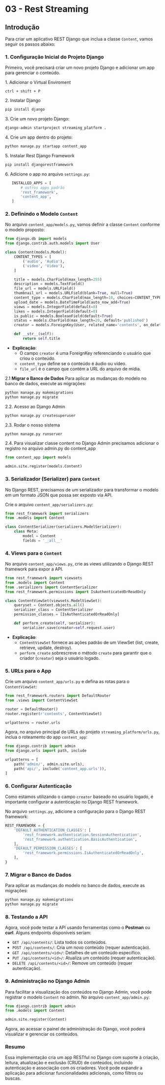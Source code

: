 # 03 - Rest Streaming

## Introdução

Para criar um aplicativo REST Django que inclua a classe `Content`, vamos seguir os passos abaixo:

### 1. **Configuração Inicial do Projeto Django**

Primeiro, você precisará criar um novo projeto Django e adicionar um app para gerenciar o conteúdo.

1\. Adicionar o Virtual Enviroment

```ctrl
ctrl + shift + P
```

2\. Instalar Django

```bash
pip install django
```

3\. Crie um novo projeto Django:

```bash
django-admin startproject streaming_platform .
```

4\. Crie um app dentro do projeto:

```bash
python manage.py startapp content_app
```

5\. Instalar Rest Django Framework

```bash
pip install djangorestframework
```

6\. Adicione o app no arquivo `settings.py`:

```python
   INSTALLED_APPS = [
       # outros apps padrão
       'rest_framework',
       'content_app',
   ]
```

### 2. **Definindo o Modelo `Content`**

No arquivo `content_app/models.py`, vamos definir a classe `Content` conforme o modelo proposto:

```python
from django.db import models
from django.contrib.auth.models import User

class Content(models.Model):
    CONTENT_TYPES = [
        ('audio', 'Audio'),
        ('video', 'Video'),
    ]

    title = models.CharField(max_length=255)
    description = models.TextField()
    file_url = models.URLField()
    thumbnail_url = models.URLField(blank=True, null=True)
    content_type = models.CharField(max_length=10, choices=CONTENT_TYPES)
    upload_date = models.DateTimeField(auto_now_add=True)
    views = models.IntegerField(default=0)
    likes = models.IntegerField(default=0)
    is_public = models.BooleanField(default=True)
    status = models.CharField(max_length=20, default='published')
    creator = models.ForeignKey(User, related_name='contents', on_delete=models.CASCADE)

    def __str__(self):
        return self.title
```

- **Explicação**:
  - O campo `creator` é uma ForeignKey referenciando o usuário que criou o conteúdo.
  - `content_type` define se o conteúdo é áudio ou vídeo.
  - `file_url` é o campo que contém a URL do arquivo de mídia.

2.1 **Migrar o Banco de Dados**
Para aplicar as mudanças do modelo no banco de dados, execute as migrações:

```bash
python manage.py makemigrations
python manage.py migrate
```

2.2. Acesso ao Django Admin

```bash
python manage.py createsuperuser
```

2.3. Rodar o nosso sistema

```bash
python manage.py runserver
```

2.4. Para visualizar classe content no Django Admin precisamos adicionar o registro no arquivo admin.py do content_app

```python
from content_app import models

admin.site.register(models.Content)
```

### 3. **Serializador (Serializer) para `Content`**

No Django REST, precisamos de um serializador para transformar o modelo em um formato JSON que possa ser exposto via API.

Crie o arquivo `content_app/serializers.py`:

```python
from rest_framework import serializers
from .models import Content

class ContentSerializer(serializers.ModelSerializer):
    class Meta:
        model = Content
        fields = '__all__'
```

### 4. **Views para o `Content`**

No arquivo `content_app/views.py`, crie as views utilizando o Django REST framework para expor a API.

```python
from rest_framework import viewsets
from .models import Content
from .serializers import ContentSerializer
from rest_framework.permissions import IsAuthenticatedOrReadOnly

class ContentViewSet(viewsets.ModelViewSet):
    queryset = Content.objects.all()
    serializer_class = ContentSerializer
    permission_classes = [IsAuthenticatedOrReadOnly]

    def perform_create(self, serializer):
        serializer.save(creator=self.request.user)
```

- **Explicação**:
  - `ContentViewSet` fornece as ações padrão de um ViewSet (list, create, retrieve, update, destroy).
  - `perform_create` sobrescreve o método `create` para garantir que o criador (`creator`) seja o usuário logado.

### 5. **URLs para o App**

Crie um arquivo `content_app/urls.py` e defina as rotas para o `ContentViewSet`:

```python
from rest_framework.routers import DefaultRouter
from .views import ContentViewSet

router = DefaultRouter()
router.register(r'contents', ContentViewSet)

urlpatterns = router.urls
```

Agora, no arquivo principal de URLs do projeto `streaming_platform/urls.py`, inclua o roteamento do app `content_app`:

```python
from django.contrib import admin
from django.urls import path, include

urlpatterns = [
    path('admin/', admin.site.urls),
    path('api/', include('content_app.urls')),
]
```

### 6. **Configurar Autenticação**

Como estamos utilizando o campo `creator` baseado no usuário logado, é importante configurar a autenticação no Django REST framework.

No arquivo `settings.py`, adicione a configuração para o Django REST framework:

```python
REST_FRAMEWORK = {
    'DEFAULT_AUTHENTICATION_CLASSES': [
        'rest_framework.authentication.SessionAuthentication',
        'rest_framework.authentication.BasicAuthentication',
    ],
    'DEFAULT_PERMISSION_CLASSES': [
        'rest_framework.permissions.IsAuthenticatedOrReadOnly',
    ],
}
```

### 7. **Migrar o Banco de Dados**

Para aplicar as mudanças do modelo no banco de dados, execute as migrações:

```bash
python manage.py makemigrations
python manage.py migrate
```

### 8. **Testando a API**

Agora, você pode testar a API usando ferramentas como o **Postman** ou **curl**. Alguns endpoints disponíveis seriam:

- `GET /api/contents/`: Lista todos os conteúdos.
- `POST /api/contents/`: Cria um novo conteúdo (requer autenticação).
- `GET /api/contents/<id>/`: Detalhes de um conteúdo específico.
- `PUT /api/contents/<id>/`: Atualiza um conteúdo (requer autenticação).
- `DELETE /api/contents/<id>/`: Remove um conteúdo (requer autenticação).

### 9. **Administração no Django Admin**

Para facilitar a visualização dos conteúdos no Django Admin, você pode registrar o modelo `Content` no admin. No arquivo `content_app/admin.py`:

```python
from django.contrib import admin
from .models import Content

admin.site.register(Content)
```

Agora, ao acessar o painel de administração do Django, você poderá visualizar e gerenciar os conteúdos.

### Resumo

Essa implementação cria um app RESTful no Django com suporte à criação, leitura, atualização e exclusão (CRUD) de conteúdos, incluindo autenticação e associação com os criadores. Você pode expandir a aplicação para adicionar funcionalidades adicionais, como filtros ou buscas.
